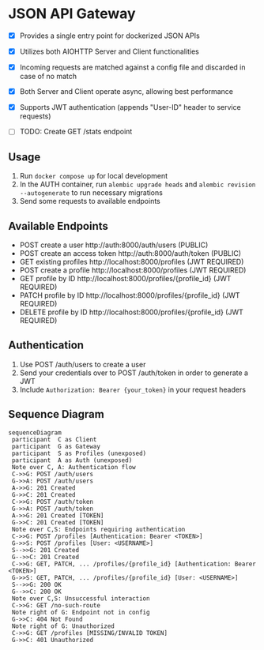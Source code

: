 # JSON API Gateway

 - [x] Provides a single entry point for dockerized JSON APIs
 - [x] Utilizes both AIOHTTP Server and Client functionalities
 - [x] Incoming requests are matched against a config file and discarded in case of no match
 - [x] Both Server and Client operate async, allowing best performance
 - [x] Supports JWT authentication (appends "User-ID" header to service requests)
 - [ ] TODO: Create GET /stats endpoint


## Usage

1. Run `docker compose up` for local development
2. In the AUTH container, run `alembic upgrade heads` and `alembic revision --autogenerate` to run necessary migrations
3. Send some requests to available endpoints


## Available Endpoints

- POST create a user http://auth:8000/auth/users (PUBLIC)
- POST create an access token http://auth:8000/auth/token (PUBLIC)
- GET existing profiles http://localhost:8000/profiles (JWT REQUIRED)
- POST create a profile http://localhost:8000/profiles (JWT REQUIRED)
- GET profile by ID http://localhost:8000/profiles/{profile_id} (JWT REQUIRED)
- PATCH profile by ID http://localhost:8000/profiles/{profile_id} (JWT REQUIRED)
- DELETE profile by ID http://localhost:8000/profiles/{profile_id} (JWT REQUIRED)


## Authentication
1. Use POST /auth/users to create a user
2. Send your credentials over to POST /auth/token in order to generate a JWT
3. Include `Authorization: Bearer {your_token}` in your request headers


## Sequence Diagram

```mermaid
sequenceDiagram  
 participant  C as Client
 participant  G as Gateway
 participant  S as Profiles (unexposed)
 participant  A as Auth (unexposed)
 Note over C, A: Authentication flow
 C->>G: POST /auth/users
 G->>A: POST /auth/users
 A->>G: 201 Created
 G->>C: 201 Created
 C->>G: POST /auth/token
 G->>A: POST /auth/token
 A->>G: 201 Created [TOKEN]
 G->>C: 201 Created [TOKEN]
 Note over C,S: Endpoints requiring authentication
 C->>G: POST /profiles [Authentication: Bearer <TOKEN>]
 G->>S: POST /profiles [User: <USERNAME>]
 S-->>G: 201 Created
 G-->>C: 201 Created
 C->>G: GET, PATCH, ... /profiles/{profile_id} [Authentication: Bearer <TOKEN>]
 G->>S: GET, PATCH, ... /profiles/{profile_id} [User: <USERNAME>]
 S-->>G: 200 OK
 G-->>C: 200 OK
 Note over C,S: Unsuccessful interaction
 C->>G: GET /no-such-route
 Note right of G: Endpoint not in config
 G->>C: 404 Not Found
 Note right of G: Unauthorized
 C->>G: GET /profiles [MISSING/INVALID TOKEN]
 G->>C: 401 Unauthorized
```